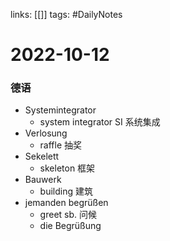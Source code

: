 links: [[]]
tags: #DailyNotes

# 2022-10-12

### 德语
- Systemintegrator
	- system integrator SI 系统集成
- Verlosung
	- raffle 抽奖
- Sekelett
	- skeleton 框架
- Bauwerk
	- building 建筑
- jemanden begrüßen
	- greet sb. 问候
	- die Begrüßung 